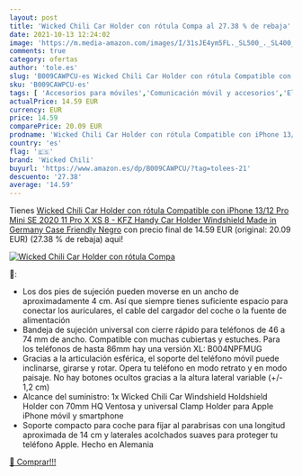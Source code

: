 ```yaml
---
layout: post
title: 'Wicked Chili Car Holder con rótula Compa al 27.38 % de rebaja'
date: 2021-10-13 12:24:02
image: 'https://m.media-amazon.com/images/I/31sJE4ym5FL._SL500_._SL400_.jpg'
comments: true
category: ofertas
author: 'tole.es'
slug: 'B009CAWPCU-es Wicked Chili Car Holder con rótula Compatible con iPhone...'
sku: 'B009CAWPCU-es'
tags: [ 'Accesorios para móviles','Comunicación móvil y accesorios','Electrónica','Fundas y carcasas para teléfonos móviles','iphone','wicked chili', ]
actualPrice: 14.59 EUR
currency: EUR
price: 14.59
comparePrice: 20.09 EUR
prodname: 'Wicked Chili Car Holder con rótula Compatible con iPhone 13/12  Pro  Mini   SE 2020  11 Pro  X  XS  8 - KFZ Handy Car Holder Windshield  Made in Germany  Case Friendly  Negro'
country: 'es'
flag: '🇪🇸'
brand: 'Wicked Chili'
buyurl: 'https://www.amazon.es/dp/B009CAWPCU/?tag=tolees-21'
descuento: '27.38'
average: '14.59'
---
```


Tienes [Wicked Chili Car Holder con rótula Compatible con iPhone 13/12  Pro  Mini   SE 2020  11 Pro  X  XS  8 - KFZ Handy Car Holder Windshield  Made in Germany  Case Friendly  Negro](https://www.amazon.es/dp/B009CAWPCU/?tag=tolees-21) con precio final de  14.59 EUR (original: 20.09 EUR) (27.38 %  de rebaja) aqui!

[![Wicked Chili Car Holder con rótula Compa](https://m.media-amazon.com/images/I/31sJE4ym5FL._SL500_._SL400_.jpg)](https://www.amazon.es/dp/B009CAWPCU/?tag=tolees-21)

🔎:

- Los dos pies de sujeción pueden moverse en un ancho de aproximadamente 4 cm. Así que siempre tienes suficiente espacio para conectar los auriculares, el cable del cargador del coche o la fuente de alimentación
- Bandeja de sujeción universal con cierre rápido para teléfonos de 46 a 74 mm de ancho. Compatible con muchas cubiertas y estuches. Para los teléfonos de hasta 86mm hay una versión XL: B004NPFMUG
- Gracias a la articulación esférica, el soporte del teléfono móvil puede inclinarse, girarse y rotar. Opera tu teléfono en modo retrato y en modo paisaje. No hay botones ocultos gracias a la altura lateral variable (+/- 1,2 cm)
- Alcance del suministro: 1x Wicked Chili Car Windshield Holdshield Holder con 70mm HQ Ventosa y universal Clamp Holder para Apple iPhone móvil y smartphone
- Soporte compacto para coche para fijar al parabrisas con una longitud aproximada de 14 cm y laterales acolchados suaves para proteger tu teléfono Apple. Hecho en Alemania

[🛒 Comprar!!!](https://www.amazon.es/dp/B009CAWPCU/?tag=tolees-21)
